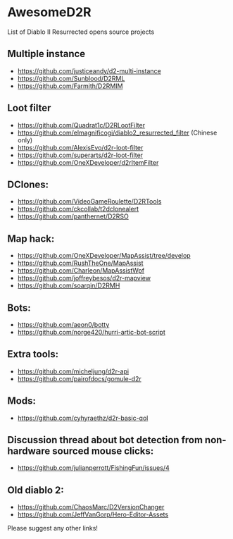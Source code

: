 # AwesomeD2R
List of Diablo II Resurrected opens source projects

## Multiple instance
- https://github.com/justiceandy/d2-multi-instance
- https://github.com/Sunblood/D2RML
- https://github.com/Farmith/D2RMIM

## Loot filter
- https://github.com/Quadrat1c/D2RLootFilter
- https://github.com/elmagnificogi/diablo2_resurrected_filter (Chinese only)
- https://github.com/AlexisEvo/d2r-loot-filter
- https://github.com/superarts/d2r-loot-filter
- https://github.com/OneXDeveloper/d2rItemFilter

## DClones:
- https://github.com/VideoGameRoulette/D2RTools
- https://github.com/ckcollab/t2dclonealert
- https://github.com/panthernet/D2RSO

## Map hack:
- https://github.com/OneXDeveloper/MapAssist/tree/develop
- https://github.com/RushTheOne/MapAssist
- https://github.com/Charleon/MapAssistWpf
- https://github.com/joffreybesos/d2r-mapview
- https://github.com/soarqin/D2RMH

## Bots:
- https://github.com/aeon0/botty
- https://github.com/norge420/hurri-artic-bot-script

## Extra tools:
- https://github.com/micheljung/d2r-api
- https://github.com/pairofdocs/gomule-d2r

## Mods:
- https://github.com/cyhyraethz/d2r-basic-qol

## Discussion thread about bot detection from non-hardware sourced mouse clicks:
- https://github.com/julianperrott/FishingFun/issues/4

## Old diablo 2:
- https://github.com/ChaosMarc/D2VersionChanger
- https://github.com/JeffVanGorp/Hero-Editor-Assets

Please suggest any other links!
